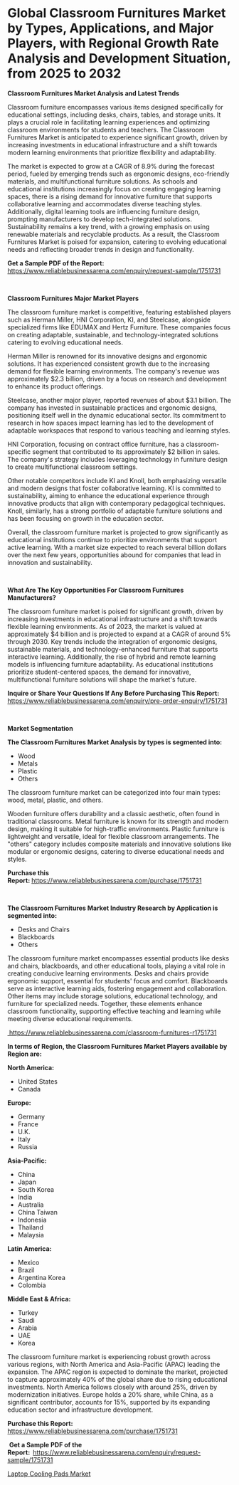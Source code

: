 <p><h1>Global Classroom Furnitures Market by Types, Applications, and Major Players, with Regional Growth Rate Analysis and Development Situation, from 2025 to 2032</h1></p><p><strong>Classroom Furnitures Market Analysis and Latest Trends</strong></p>
<p><p>Classroom furniture encompasses various items designed specifically for educational settings, including desks, chairs, tables, and storage units. It plays a crucial role in facilitating learning experiences and optimizing classroom environments for students and teachers. The Classroom Furnitures Market is anticipated to experience significant growth, driven by increasing investments in educational infrastructure and a shift towards modern learning environments that prioritize flexibility and adaptability.</p><p>The market is expected to grow at a CAGR of 8.9% during the forecast period, fueled by emerging trends such as ergonomic designs, eco-friendly materials, and multifunctional furniture solutions. As schools and educational institutions increasingly focus on creating engaging learning spaces, there is a rising demand for innovative furniture that supports collaborative learning and accommodates diverse teaching styles. Additionally, digital learning tools are influencing furniture design, prompting manufacturers to develop tech-integrated solutions. Sustainability remains a key trend, with a growing emphasis on using renewable materials and recyclable products. As a result, the Classroom Furnitures Market is poised for expansion, catering to evolving educational needs and reflecting broader trends in design and functionality.</p></p>
<p><strong>Get a Sample PDF of the Report:&nbsp;</strong> <a href="https://www.reliablebusinessarena.com/enquiry/request-sample/1751731?utm_campaign=3170&utm_medium=2&utm_source=Github&utm_content=ia&utm_term=04042025&utm_id=classroom-furnitures">https://www.reliablebusinessarena.com/enquiry/request-sample/1751731</a></p>
<p>&nbsp;</p>
<p><strong>Classroom Furnitures Major Market Players</strong></p>
<p><p>The classroom furniture market is competitive, featuring established players such as Herman Miller, HNI Corporation, KI, and Steelcase, alongside specialized firms like EDUMAX and Hertz Furniture. These companies focus on creating adaptable, sustainable, and technology-integrated solutions catering to evolving educational needs.</p><p>Herman Miller is renowned for its innovative designs and ergonomic solutions. It has experienced consistent growth due to the increasing demand for flexible learning environments. The company's revenue was approximately $2.3 billion, driven by a focus on research and development to enhance its product offerings.</p><p>Steelcase, another major player, reported revenues of about $3.1 billion. The company has invested in sustainable practices and ergonomic designs, positioning itself well in the dynamic educational sector. Its commitment to research in how spaces impact learning has led to the development of adaptable workspaces that respond to various teaching and learning styles.</p><p>HNI Corporation, focusing on contract office furniture, has a classroom-specific segment that contributed to its approximately $2 billion in sales. The company's strategy includes leveraging technology in furniture design to create multifunctional classroom settings.</p><p>Other notable competitors include KI and Knoll, both emphasizing versatile and modern designs that foster collaborative learning. KI is committed to sustainability, aiming to enhance the educational experience through innovative products that align with contemporary pedagogical techniques. Knoll, similarly, has a strong portfolio of adaptable furniture solutions and has been focusing on growth in the education sector.</p><p>Overall, the classroom furniture market is projected to grow significantly as educational institutions continue to prioritize environments that support active learning. With a market size expected to reach several billion dollars over the next few years, opportunities abound for companies that lead in innovation and sustainability.</p></p>
<p>&nbsp;</p>
<p><strong>What Are The Key Opportunities For Classroom Furnitures Manufacturers?</strong></p>
<p><p>The classroom furniture market is poised for significant growth, driven by increasing investments in educational infrastructure and a shift towards flexible learning environments. As of 2023, the market is valued at approximately $4 billion and is projected to expand at a CAGR of around 5% through 2030. Key trends include the integration of ergonomic designs, sustainable materials, and technology-enhanced furniture that supports interactive learning. Additionally, the rise of hybrid and remote learning models is influencing furniture adaptability. As educational institutions prioritize student-centered spaces, the demand for innovative, multifunctional furniture solutions will shape the market's future.</p></p>
<p><strong>Inquire or Share Your Questions If Any Before Purchasing This Report:</strong> <a href="https://www.reliablebusinessarena.com/enquiry/pre-order-enquiry/1751731?utm_campaign=3170&utm_medium=2&utm_source=Github&utm_content=ia&utm_term=04042025&utm_id=classroom-furnitures">https://www.reliablebusinessarena.com/enquiry/pre-order-enquiry/1751731</a></p>
<p>&nbsp;</p>
<p><strong>Market Segmentation</strong></p>
<p><strong>The Classroom Furnitures Market Analysis by types is segmented into:</strong></p>
<p><ul><li>Wood</li><li>Metals</li><li>Plastic</li><li>Others</li></ul></p>
<p><p>The classroom furniture market can be categorized into four main types: wood, metal, plastic, and others. </p><p>Wooden furniture offers durability and a classic aesthetic, often found in traditional classrooms. Metal furniture is known for its strength and modern design, making it suitable for high-traffic environments. Plastic furniture is lightweight and versatile, ideal for flexible classroom arrangements. The "others" category includes composite materials and innovative solutions like modular or ergonomic designs, catering to diverse educational needs and styles.</p></p>
<p><strong>Purchase this Report:&nbsp;</strong><a href="https://www.reliablebusinessarena.com/purchase/1751731?utm_campaign=3170&utm_medium=2&utm_source=Github&utm_content=ia&utm_term=04042025&utm_id=classroom-furnitures">https://www.reliablebusinessarena.com/purchase/1751731</a></p>
<p>&nbsp;</p>
<p><strong>The Classroom Furnitures Market Industry Research by Application is segmented into:</strong></p>
<p><ul><li>Desks and Chairs</li><li>Blackboards</li><li>Others</li></ul></p>
<p><p>The classroom furniture market encompasses essential products like desks and chairs, blackboards, and other educational tools, playing a vital role in creating conducive learning environments. Desks and chairs provide ergonomic support, essential for students' focus and comfort. Blackboards serve as interactive learning aids, fostering engagement and collaboration. Other items may include storage solutions, educational technology, and furniture for specialized needs. Together, these elements enhance classroom functionality, supporting effective teaching and learning while meeting diverse educational requirements.</p></p>
<p><a href="https://www.reliablebusinessarena.com/classroom-furnitures-r1751731?utm_campaign=3170&utm_medium=2&utm_source=Github&utm_content=ia&utm_term=04042025&utm_id=classroom-furnitures">&nbsp;https://www.reliablebusinessarena.com/classroom-furnitures-r1751731</a></p>
<p><strong>In terms of Region, the Classroom Furnitures Market Players available by Region are:</strong></p>
<p>
    <p> <strong> North America: </strong>
        <ul>
            <li>United States</li>
            <li>Canada</li>
        </ul>
        </p> 
    <p> <strong> Europe: </strong>
        <ul>
            <li>Germany</li>
            <li>France</li>
            <li>U.K.</li>
            <li>Italy</li>
            <li>Russia</li>
        </ul>
        </p> 
    <p> <strong> Asia-Pacific: </strong>
        <ul>
            <li>China</li>
            <li>Japan</li>
            <li>South Korea</li>
            <li>India</li>
            <li>Australia</li>
            <li>China Taiwan</li>
            <li>Indonesia</li>
            <li>Thailand</li>
            <li>Malaysia</li>
        </ul>
        </p> 
    <p> <strong> Latin America: </strong>
        <ul>
            <li>Mexico</li>
            <li>Brazil</li>
            <li>Argentina Korea</li>
            <li>Colombia</li>
        </ul>
        </p> 
    <p> <strong> Middle East & Africa: </strong>
        <ul>
            <li>Turkey</li>
            <li>Saudi</li>
            <li>Arabia</li>
            <li>UAE</li>
            <li>Korea</li>
        </ul>
    </p>
    </p>
<p><p>The classroom furniture market is experiencing robust growth across various regions, with North America and Asia-Pacific (APAC) leading the expansion. The APAC region is expected to dominate the market, projected to capture approximately 40% of the global share due to rising educational investments. North America follows closely with around 25%, driven by modernization initiatives. Europe holds a 20% share, while China, as a significant contributor, accounts for 15%, supported by its expanding education sector and infrastructure development.</p></p>
<p><strong>Purchase this Report: </strong><a href="https://www.reliablebusinessarena.com/purchase/1751731?utm_campaign=3170&utm_medium=2&utm_source=Github&utm_content=ia&utm_term=04042025&utm_id=classroom-furnitures">https://www.reliablebusinessarena.com/purchase/1751731</a></p>
<p>&nbsp;<strong>Get a Sample PDF of the Report:&nbsp;&nbsp;</strong><a href="https://www.reliablebusinessarena.com/enquiry/request-sample/1751731?utm_campaign=3170&utm_medium=2&utm_source=Github&utm_content=ia&utm_term=04042025&utm_id=classroom-furnitures">https://www.reliablebusinessarena.com/enquiry/request-sample/1751731</a></p>
<p><strong></strong></p>
<p><p><a href="https://github.com/lindaopodray/Market-Research-Report-List-1/blob/main/laptop-cooling-pads-market.md?utm_campaign=3170&utm_medium=2&utm_source=Github&utm_content=ia&utm_term=04042025&utm_id=classroom-furnitures">Laptop Cooling Pads Market</a></p></p>